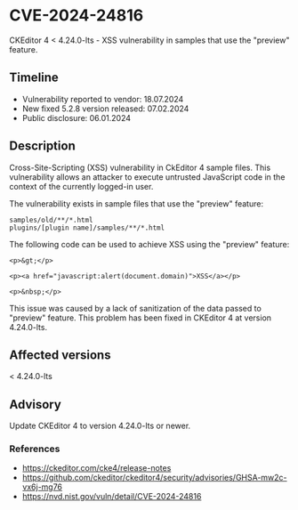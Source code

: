 # CVE-2024-24816
CKEditor 4 < 4.24.0-lts - XSS vulnerability in samples that use the "preview" feature. 

## Timeline
- Vulnerability reported to vendor: 18.07.2024
- New fixed 5.2.8 version released: 07.02.2024
- Public disclosure: 06.01.2024

## Description

Cross-Site-Scripting (XSS) vulnerability in CkEditor 4 sample files. This vulnerability allows an attacker to execute untrusted JavaScript code in the context of the currently logged-in user.

The vulnerability exists in sample files that use the "preview" feature:
```
samples/old/**/*.html
plugins/[plugin name]/samples/**/*.html
```

The following code can be used to achieve XSS using the "preview" feature:
```
<p>&gt;</p>

<p><a href="javascript:alert(document.domain)">XSS</a></p>

<p>&nbsp;</p>
```

This issue was caused by a lack of sanitization of the data passed to "preview" feature. This problem has been fixed in CKEditor 4 at version 4.24.0-lts.

## Affected versions
< 4.24.0-lts

## Advisory
Update CKEditor 4 to version 4.24.0-lts or newer.

### References
* https://ckeditor.com/cke4/release-notes
* https://github.com/ckeditor/ckeditor4/security/advisories/GHSA-mw2c-vx6j-mg76
* https://nvd.nist.gov/vuln/detail/CVE-2024-24816
